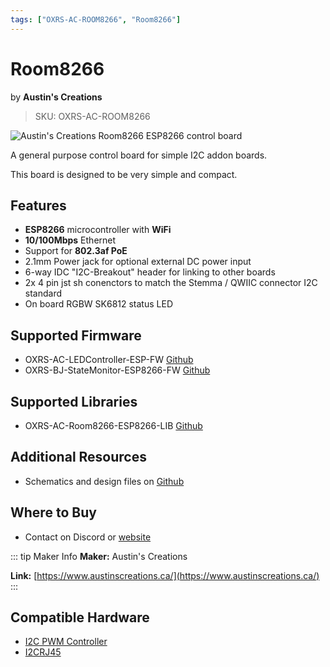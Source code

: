 ```yaml
---
tags: ["OXRS-AC-ROOM8266", "Room8266"]
---
```

# Room8266
<p class="maker">by <b>Austin's Creations</b></p>

> SKU: OXRS-AC-ROOM8266

<!-- Board Image -->
![Austin's Creations Room8266 ESP8266 control board](/images/oxrs-room8266.jpg)

<!-- Board Description -->
A general purpose control board for simple I2C addon boards.

This board is designed to be very simple and compact.

## Features

- **ESP8266** microcontroller with **WiFi**
- **10/100Mbps** Ethernet
- Support for **802.3af PoE**
- 2.1mm Power jack for optional external DC power input
- 6-way IDC "I2C-Breakout" header for linking to other boards
- 2x 4 pin jst sh conenctors to match the Stemma / QWIIC connector I2C standard
- On board RGBW SK6812 status LED

## Supported Firmware
- OXRS-AC-LEDController-ESP-FW [Github](https://github.com/austinscreations/OXRS-AC-LedController-ESP-FW)
- OXRS-BJ-StateMonitor-ESP8266-FW [Github](https://github.com/sumnerboy12/OXRS-BJ-StateMonitor-ESP8266-FW)

## Supported Libraries
- OXRS-AC-Room8266-ESP8266-LIB [Github](https://github.com/austinscreations/OXRS-AC-Room8266-ESP8266-LIB)

## Additional Resources
- Schematics and design files on [Github](https://github.com/austinscreations/PWM-Controllers/tree/main/room8266)

## Where to Buy
- Contact on Discord or [website](https://www.austinscreations.ca/)

<!-- ## FAQs
:::
TODO - to supply some FAQ's
::: -->

::: tip Maker Info
**Maker:** Austin's Creations

**Link:** [https://www.austinscreations.ca/](https://www.austinscreations.ca/)
:::

## Compatible Hardware
- [I2C PWM Controller](/docs/hardware/output-devices/pwm-controllers.md)
- [I2CRJ45](/docs/hardware/input-devices/I2CRJ45.md)
